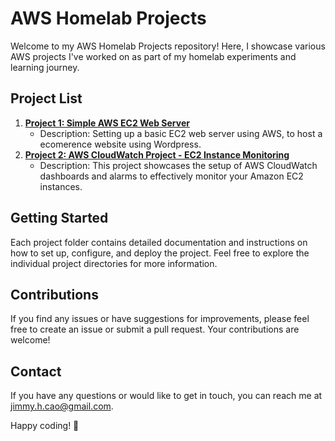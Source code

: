 # AWS Homelab Projects

Welcome to my AWS Homelab Projects repository! Here, I showcase various AWS projects I've worked on as part of my homelab experiments and learning journey.

## Project List

1. [**Project 1: Simple AWS EC2 Web Server**](AWS-EC2-WordPress-E-commerce.md)
   - Description: Setting up a basic EC2 web server using AWS, to host a ecomerence website using Wordpress.
2. [**Project 2: AWS CloudWatch Project - EC2 Instance Monitoring**](CloudWatch.md)
   - Description: This project showcases the setup of AWS CloudWatch dashboards and alarms to effectively monitor your Amazon EC2 instances.


## Getting Started

Each project folder contains detailed documentation and instructions on how to set up, configure, and deploy the project. Feel free to explore the individual project directories for more information.

## Contributions

If you find any issues or have suggestions for improvements, please feel free to create an issue or submit a pull request. Your contributions are welcome!

## Contact

If you have any questions or would like to get in touch, you can reach me at [jimmy.h.cao@gmail.com](mailto:jimmy.h.cao@gmail.com).

Happy coding! 🚀
